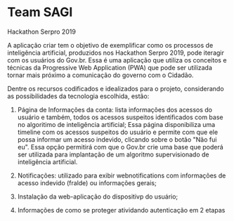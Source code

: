 # Team SAGI
Hackathon Serpro 2019

A aplicação criar tem o objetivo de exemplificar como os processos de inteligência artificial, produzidos nos Hackathon Serpro 2019, pode iteragir com os usuários do Gov.br. Essa é uma aplicação que utiliza os conceitos e técnicas da Progressive Web Application (PWA) que pode ser utilizada tornar mais próximo a comunicação do governo com o Cidadão.

Dentre os recursos codificados e idealizados para o projeto, considerando as possibilidades da tecnologia escolhida, estão:
1) Página de Informações da conta: lista informações dos acessos do usuário e também, todos os acessos suspeitos identificados com base no algoritimo de inteligência artificial; Essa página disponibiliza uma timeline com os acessos suspeitos do usuário e permite com que ele possa  informar um acesso indevido, clicando sobre o botão "Não fui eu". Essa opção permitirá com que o Gov.br crie uma base que poderá ser utilizada para implantação de um algoritmo supervisionado de inteligência artificial.

2) Notificações: utilizado para exibir webnotifications com informações de acesso indevido (fralde) ou informações gerais;

3) Instalação da web-aplicação do dispositivp do usuário;

4) Informações de como se proteger atividando autenticação em 2 etapas
